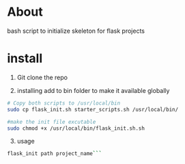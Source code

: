 # About
bash script to initialize skeleton for flask projects

# install
1. Git clone the repo


2. installing
 add to bin folder to make it available globally
```bash
# Copy both scripts to /usr/local/bin
sudo cp flask_init.sh starter_scripts.sh /usr/local/bin/

#make the init file excutable
sudo chmod +x /usr/local/bin/flask_init.sh.sh
```

3. usage
```bash 
flask_init path project_name```

